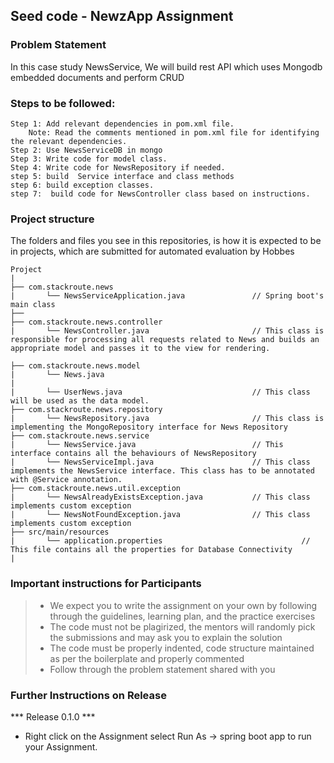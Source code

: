 

## Seed code - NewzApp Assignment

### Problem Statement

In this case study NewsService, We will build rest API which uses Mongodb embedded documents and perform CRUD


### Steps to be followed:

    Step 1: Add relevant dependencies in pom.xml file. 
        Note: Read the comments mentioned in pom.xml file for identifying the relevant dependencies.
    Step 2: Use NewsServiceDB in mongo
    Step 3: Write code for model class.
    Step 4: Write code for NewsRepository if needed.
    step 5: build  Service interface and class methods
    step 6: build exception classes.
    step 7:  build code for NewsController class based on instructions.
 



### Project structure

The folders and files you see in this repositories, is how it is expected to be in projects, which are submitted for automated evaluation by Hobbes

    Project
	|
	├── com.stackroute.news
	|	    └── NewsServiceApplication.java               // Spring boot's main class
	├──
	├── com.stackroute.news.controller
	|		└── NewsController.java                       // This class is responsible for processing all requests related to News and builds an appropriate model and passes it to the view for rendering.

	├── com.stackroute.news.model
	|		└── News.java                                 
	|		                       
	|		└── UserNews.java                             // This class will be used as the data model.
	├── com.stackroute.news.repository
	|		└── NewsRepository.java                       // This class is implementing the MongoRepository interface for News Repository
	├── com.stackroute.news.service
	|		└── NewsService.java                          // This interface contains all the behaviours of NewsRepository
	|		└── NewsServiceImpl.java                      // This class implements the NewsService interface. This class has to be annotated with @Service annotation.
	├── com.stackroute.news.util.exception
	|		└── NewsAlreadyExistsException.java           // This class implements custom exception
	|		└── NewsNotFoundException.java                // This class implements custom exception
	├── src/main/resources
	|		└── application.properties                               // This file contains all the properties for Database Connectivity
	|	
	

### Important instructions for Participants
> - We expect you to write the assignment on your own by following through the guidelines, learning plan, and the practice exercises
> - The code must not be plagirized, the mentors will randomly pick the submissions and may ask you to explain the solution
> - The code must be properly indented, code structure maintained as per the boilerplate and properly commented
> - Follow through the problem statement shared with you

### Further Instructions on Release

*** Release 0.1.0 ***

- Right click on the Assignment select Run As -> spring boot app to run your Assignment.
